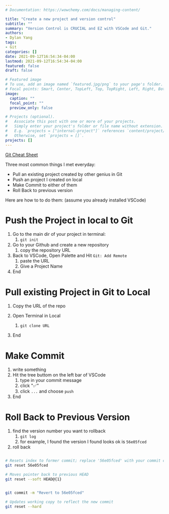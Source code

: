 ```yaml
---
# Documentation: https://wowchemy.com/docs/managing-content/

title: "Create a new project and version control"
subtitle: ""
summary: "Version Control is CRUCIAL and EZ with VSCode and Git."
authors:
- Dylan Yang
tags:
- Git
categories: []
date: 2021-09-12T16:54:34-04:00
lastmod: 2021-09-12T16:54:34-04:00
featured: false
draft: false

# Featured image
# To use, add an image named `featured.jpg/png` to your page's folder.
# Focal points: Smart, Center, TopLeft, Top, TopRight, Left, Right, BottomLeft, Bottom, BottomRight.
image:
  caption: ""
  focal_point: ""
  preview_only: false

# Projects (optional).
#   Associate this post with one or more of your projects.
#   Simply enter your project's folder or file name without extension.
#   E.g. `projects = ["internal-project"]` references `content/project/deep-learning/index.md`.
#   Otherwise, set `projects = []`.
projects: []
---
```


[Git Cheat Sheet](https://education.github.com/git-cheat-sheet-education.pdf)

Three most common things I met everyday:
- Pull an existing project created by other genius in Git
- Push an project I created on local
- Make Commit to either of them
- Roll Back to previous version

Here are how to to do them: (assume you already installed VSCode)

# Push the Project in local to Git


1. Go to the main dir of your project in terminal:
   1. `git init`
2. Go to your Github and create a new repository
   1. copy the repository URL
3. Back to VSCode, Open Palette and Hit `Git: Add Remote`
   1. paste the URL
   2. Give a Project Name 
4. End

# Pull existing Project in Git to Local

1. Copy the URL of the repo
1. Open Terminal in Local
   1. `git clone URL`

1. End

# Make Commit

1. write something
2. Hit the tree buttom on the left bar of VSCode
   1. type in your commit message
   2. click "✅"
   3. click `...` and choose `push`
3. End


# Roll Back to Previous Version

1. find the version number you want to rollback
   1. `git log`
   2. for example, I found the version I found looks ok is `56e05fced `
2. roll back
```bash

# Resets index to former commit; replace '56e05fced' with your commit code
git reset 56e05fced 

# Moves pointer back to previous HEAD
git reset --soft HEAD@{1}


git commit -m "Revert to 56e05fced"

# Updates working copy to reflect the new commit
git reset --hard


```

